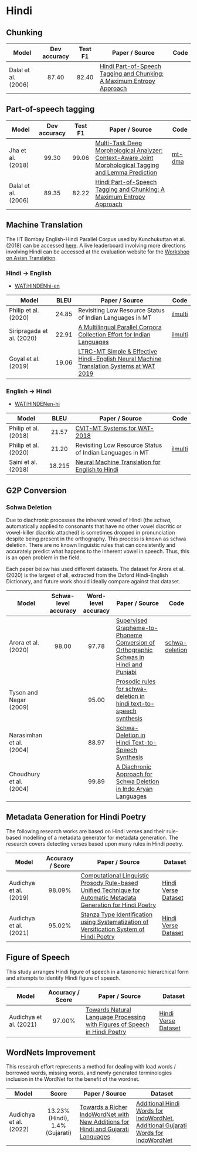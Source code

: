 # Hindi

## Chunking

| Model           | Dev accuracy  | Test F1 | Paper / Source | Code | 
| ------------- | :-----:| :-----:| --- | --- | 
| Dalal et al. (2006) | 87.40 | 82.40 | [Hindi Part-of-Speech Tagging and Chunking: A Maximum Entropy Approach](https://www.researchgate.net/publication/241211496_Hindi_Part-of-Speech_Tagging_and_Chunking_A_Maximum_Entropy_Approach) | | 

## Part-of-speech tagging

| Model           | Dev accuracy  | Test F1 | Paper / Source | Code | 
| ------------- | :-----:| :-----:| --- | --- | 
| Jha et al. (2018) | 99.30 | 99.06 | [Multi-Task Deep Morphological Analyzer: Context-Aware Joint Morphological Tagging and Lemma Prediction](https://arxiv.org/ftp/arxiv/papers/1811/1811.08619.pdf) | [mt-dma](https://github.com/Saurav0074/mt-dma)
| Dalal et al. (2006) | 89.35 | 82.22 | [Hindi Part-of-Speech Tagging and Chunking: A Maximum Entropy Approach](https://www.researchgate.net/publication/241211496_Hindi_Part-of-Speech_Tagging_and_Chunking_A_Maximum_Entropy_Approach) | | 

## Machine Translation

The IIT Bombay English-Hindi Parallel Corpus used by Kunchukuttan et al. (2018) can be accessed [here](http://www.cfilt.iitb.ac.in/iitb_parallel/). A live leaderboard involving more directions involving Hindi can be accessed at the evaluation website for the [Workshop on Asian Translation](http://lotus.kuee.kyoto-u.ac.jp/WAT/).

### Hindi -> English 

* [WAT:HINDENhi-en](http://lotus.kuee.kyoto-u.ac.jp/WAT/evaluation/list.php?t=14&o=4)

| Model           | BLEU | Paper / Source | Code | 
| ------------- | :-----:| --- | --- | 
| Philip et al. (2020) | 24.85 | Revisiting Low Resource Status of Indian Languages in MT | [ilmulti](https://github.com/jerinphilip/ilmulti) | 
| Siripragada et al. (2020) | 22.91 | [A Multilingual Parallel Corpora Collection Effort for Indian Languages](https://www.aclweb.org/anthology/2020.lrec-1.462/) | [ilmulti](https://github.com/jerinphilip/ilmulti) | 
| Goyal et al. (2019) | 19.06 | [LTRC-MT Simple & Effective Hindi-English Neural Machine Translation Systems at WAT 2019](https://www.aclweb.org/anthology/D19-5216.pdf) 

### English -> Hindi 

* [WAT:HINDENen-hi](http://lotus.kuee.kyoto-u.ac.jp/WAT/evaluation/list.php?t=13&o=7)


| Model           | BLEU | Paper / Source | Code | 
| ------------- | :-----:| --- | --- | 
| Philip et al. (2018)  | 21.57 | [CVIT-MT Systems for WAT-2018](https://www.aclweb.org/anthology/Y18-3010/) || 
| Philip et al. (2020) | 21.20 | Revisiting Low Resource Status of Indian Languages in MT | [ilmulti](https://github.com/jerinphilip/ilmulti) | 
| Saini et al. (2018) | 18.215| [Neural Machine Translation for English to Hindi](https://www.researchgate.net/publication/327717152_Neural_Machine_Translation_for_English_to_Hindi) | | 

## G2P Conversion

### Schwa Deletion

Due to diachronic processes the inherent vowel of Hindi (the *schwa*, automatically applied to consonants that have no other vowel diacritic or vowel-killer diacritic attached) is sometimes dropped in pronunciation despite being present in the orthography. This process is known as schwa deletion. There are no known linguistic rules that can consistently and accurately predict what happens to the inherent vowel in speech. Thus, this is an open problem in the field.

Each paper below has used different datasets. The dataset for Arora et al. (2020) is the largest of all, extracted from the Oxford Hindi-English Dictionary, and future work should ideally compare against that dataset.

| Model | Schwa-level accuracy | Word-level accuracy | Paper / Source | Code |
| ----- | :------------------: | :-----------------: | -------------- | ---- |
| Arora et al. (2020) | 98.00 | 97.78 | [Supervised Grapheme-to-Phoneme Conversion of Orthographic Schwas in Hindi and Punjabi](https://www.aclweb.org/anthology/2020.acl-main.696.pdf) | [schwa-deletion](https://github.com/aryamanarora/schwa-deletion) |
| Tyson and Nagar (2009) | | 95.00 | [Prosodic rules for schwa-deletion in hindi text-to-speech synthesis](http://www.academia.edu/download/38321628/tyson_nagar_2009.pdf) | |
| Narasimhan et al. (2004) | | 88.97 | [Schwa-Deletion in Hindi Text-to-Speech Synthesis](https://pure.mpg.de/rest/items/item_59025/component/file_59026/content) | | 
| Choudhury et al. (2004) | | 99.89 | [A Diachronic Approach for Schwa Deletion in Indo Aryan Languages](https://www.aclweb.org/anthology/W04-0103.pdf) | |

## Metadata Generation for Hindi Poetry

The following research works are based on Hindi verses and their rule-based modelling of a metadata generator for metadata generation. The research covers detecting verses based upon many rules in Hindi poetry.

| Model           | Accuracy / Score | Paper / Source | Dataset | 
| ------------- | :-----:| --- | --- | 
| Audichya et al. (2019)  | 98.09% | [Computational Linguistic Prosody Rule-based Unified Technique for Automatic Metadata Generation for Hindi Poetry](https://ieeexplore.ieee.org/document/8987239) | [Hindi Verse Dataset](https://data.mendeley.com/datasets/cp6htsbbpp/1) | 
| Audichya et al. (2021)  | 95.02% | [Stanza Type Identification using Systematization of Versification System of Hindi Poetry](https://thesai.org/Publications/ViewPaper?Volume=12&Issue=1&Code=IJACSA&SerialNo=17) | [Hindi Verse Dataset](https://data.mendeley.com/datasets/cp6htsbbpp/1) |

## Figure of Speech

This study arranges Hindi figure of speech in a taxonomic hierarchical form and attempts to identify Hindi figure of speech.

| Model           | Accuracy / Score | Paper / Source | Dataset | 
| ------------- | :-----:| --- | --- | 
| Audichya et al. (2021)  | 97.00% | [Towards Natural Language Processing with Figures of Speech in Hindi Poetry](https://thesai.org/Publications/ViewPaper?Volume=12&Issue=3&Code=IJACSA&SerialNo=16) | [Hindi Verse Dataset](https://data.mendeley.com/datasets/cp6htsbbpp/1) | 

## WordNets Improvement

This research effort represents a method for dealing with load words / borrowed words, missing words, and newly generated terminologies inclusion in the WordNet for the benefit of the wordnet.

| Model           | Score | Paper / Source | Dataset | 
| ------------- | :-----:| --- | --- | 
| Audichya et al. (2022)  | 13.23% (Hindi), 1.4%(Gujarati) | [Towards a Richer IndoWordNet with New Additions for Hindi and Gujarati Languages](https://thesai.org/Publications/ViewPaper?Volume=13&Issue=7&Code=IJACSA&SerialNo=97) | [Additional Hindi Words for IndoWordNet](https://data.mendeley.com/datasets/db8sh8js67/1), [Additional Gujarati Words for IndoWordNet](https://data.mendeley.com/datasets/3jtm7htsyt/1)  | 

